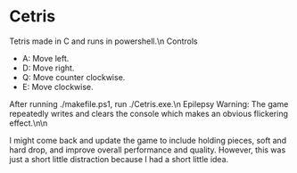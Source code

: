 # Cetris
Tetris made in C and runs in powershell.\n
Controls
- A: Move left.
- D: Move right.
- Q: Move counter clockwise.
- E: Move clockwise.

After running ./makefile.ps1, run ./Cetris.exe.\n
Epilepsy Warning: The game repeatedly writes and clears the console which makes an obvious flickering effect.\n\n

I might come back and update the game to include holding pieces, soft and hard drop, and improve overall performance and quality. However, this was just a short little distraction because I had a short little idea.
